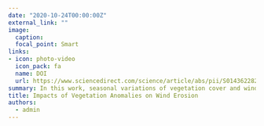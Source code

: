 ```yaml
---
date: "2020-10-24T00:00:00Z"
external_link: ""
image:
  caption: 
  focal_point: Smart
links:
- icon: photo-video
  icon_pack: fa
  name: DOI
  url: https://www.sciencedirect.com/science/article/abs/pii/S0143622820304069
summary: In this work, seasonal variations of vegetation cover and wind erosion activity level over Iran for a long-term period from 2000 to 2018 were investigated using the NDVIA and DCA, respectively. The change trends and the rate of changes in the study variables were determined by the Mann-Kendall test and sen's slop estimator. 
title: Impacts of Vegetation Anomalies on Wind Erosion
authors: 
  - admin
---
```

